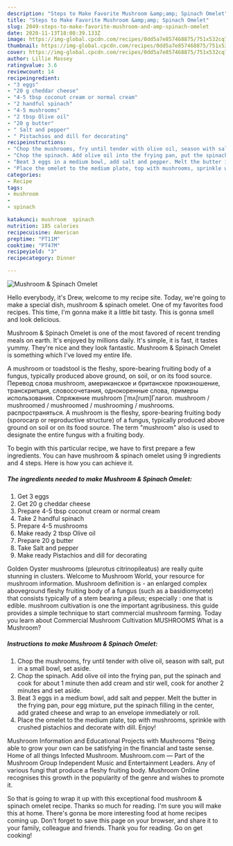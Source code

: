 ```yaml
---
description: "Steps to Make Favorite Mushroom &amp;amp; Spinach Omelet"
title: "Steps to Make Favorite Mushroom &amp;amp; Spinach Omelet"
slug: 2049-steps-to-make-favorite-mushroom-and-amp-spinach-omelet
date: 2020-11-13T18:08:39.133Z
image: https://img-global.cpcdn.com/recipes/0dd5a7e857468875/751x532cq70/mushroom-spinach-omelet-recipe-main-photo.jpg
thumbnail: https://img-global.cpcdn.com/recipes/0dd5a7e857468875/751x532cq70/mushroom-spinach-omelet-recipe-main-photo.jpg
cover: https://img-global.cpcdn.com/recipes/0dd5a7e857468875/751x532cq70/mushroom-spinach-omelet-recipe-main-photo.jpg
author: Lillie Massey
ratingvalue: 3.6
reviewcount: 14
recipeingredient:
- "3 eggs"
- "20 g cheddar cheese"
- "4-5 tbsp coconut cream or normal cream"
- "2 handful spinach"
- "4-5 mushrooms"
- "2 tbsp Olive oil"
- "20 g butter"
- " Salt and pepper"
- " Pistachios and dill for decorating"
recipeinstructions:
- "Chop the mushrooms, fry until tender with olive oil, season with salt, put in a small bowl, set aside."
- "Chop the spinach. Add olive oil into the frying pan, put the spinach and cook for about 1 minute then add cream and stir well, cook for another 2 minutes and set aside."
- "Beat 3 eggs in a medium bowl, add salt and pepper. Melt the butter in the frying pan, pour egg mixture, put the spinach filling in the center, add grated cheese and wrap to an envelope immediately or roll."
- "Place the omelet to the medium plate, top with mushrooms, sprinkle with crushed pistachios and decorate with dill. Enjoy!"
categories:
- Recipe
tags:
- mushroom
- 
- spinach

katakunci: mushroom  spinach 
nutrition: 185 calories
recipecuisine: American
preptime: "PT11M"
cooktime: "PT47M"
recipeyield: "3"
recipecategory: Dinner

---
```



![Mushroom &amp; Spinach Omelet](https://img-global.cpcdn.com/recipes/0dd5a7e857468875/751x532cq70/mushroom-spinach-omelet-recipe-main-photo.jpg)

Hello everybody, it's Drew, welcome to my recipe site. Today, we're going to make a special dish, mushroom &amp; spinach omelet. One of my favorites food recipes. This time, I'm gonna make it a little bit tasty. This is gonna smell and look delicious.

Mushroom &amp; Spinach Omelet is one of the most favored of recent trending meals on earth. It's enjoyed by millions daily. It's simple, it is fast, it tastes yummy. They're nice and they look fantastic. Mushroom &amp; Spinach Omelet is something which I've loved my entire life.

A mushroom or toadstool is the fleshy, spore-bearing fruiting body of a fungus, typically produced above ground, on soil, or on its food source. Перевод слова mushroom, американское и британское произношение, транскрипция, словосочетания, однокоренные слова, примеры использования. Спряжение mushroom [ˈmʌʃrum]Глагол. mushroom / mushroomed / mushroomed / mushrooming / mushrooms. распространяться. A mushroom is the fleshy, spore-bearing fruiting body (sporocarp or reproductive structure) of a fungus, typically produced above ground on soil or on its food source. The term &#34;mushroom&#34; also is used to designate the entire fungus with a fruiting body.


To begin with this particular recipe, we have to first prepare a few ingredients. You can have mushroom &amp; spinach omelet using 9 ingredients and 4 steps. Here is how you can achieve it.

<!--inarticleads1-->

##### The ingredients needed to make Mushroom &amp; Spinach Omelet:

1. Get 3 eggs
1. Get 20 g cheddar cheese
1. Prepare 4-5 tbsp coconut cream or normal cream
1. Take 2 handful spinach
1. Prepare 4-5 mushrooms
1. Make ready 2 tbsp Olive oil
1. Prepare 20 g butter
1. Take  Salt and pepper
1. Make ready  Pistachios and dill for decorating


Golden Oyster mushrooms (pleurotus citrinopileatus) are really quite stunning in clusters. Welcome to Mushroom World, your resource for mushroom information. Mushroom definition is - an enlarged complex aboveground fleshy fruiting body of a fungus (such as a basidiomycete) that consists typically of a stem bearing a pileus; especially : one that is edible. mushroom cultivation is one the important agribusiness. this guide provides a simple technique to start commercial mushroom farming. Today you learn about Commercial Mushroom Cultivation MUSHROOMS What is a Mushroom? 

<!--inarticleads2-->

##### Instructions to make Mushroom &amp; Spinach Omelet:

1. Chop the mushrooms, fry until tender with olive oil, season with salt, put in a small bowl, set aside.
1. Chop the spinach. Add olive oil into the frying pan, put the spinach and cook for about 1 minute then add cream and stir well, cook for another 2 minutes and set aside.
1. Beat 3 eggs in a medium bowl, add salt and pepper. Melt the butter in the frying pan, pour egg mixture, put the spinach filling in the center, add grated cheese and wrap to an envelope immediately or roll.
1. Place the omelet to the medium plate, top with mushrooms, sprinkle with crushed pistachios and decorate with dill. Enjoy!


Mushroom Information and Educational Projects with Mushrooms &#34;Being able to grow your own can be satisfying in the financial and taste sense. Home of all things Infected Mushroom. Mushroom.com — Part of the Mushroom Group Independent Music and Entertainment Leaders. Any of various fungi that produce a fleshy fruiting body. Mushroom Online recognises this growth in the popularity of the genre and wishes to promote it. 

So that is going to wrap it up with this exceptional food mushroom &amp; spinach omelet recipe. Thanks so much for reading. I'm sure you will make this at home. There's gonna be more interesting food at home recipes coming up. Don't forget to save this page on your browser, and share it to your family, colleague and friends. Thank you for reading. Go on get cooking!
